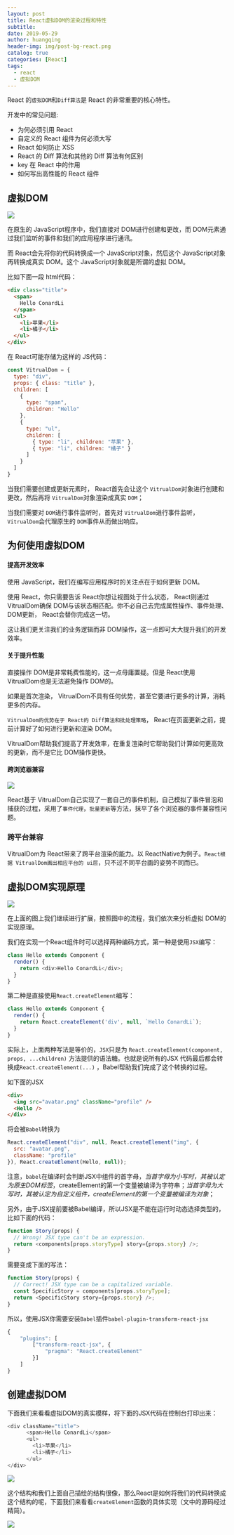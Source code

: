 ```yaml
---
layout: post
title: React虚拟DOM的渲染过程和特性
subtitle:
date: 2019-05-29
author: huangqing
header-img: img/post-bg-react.png
catalog: true
categories: [React]
tags:
  - react
  - 虚拟DOM
---
```


React 的`虚拟DOM`和`Diff算法`是 React 的非常重要的核心特性。

开发中的常见问题:

- 为何必须引用 React
- 自定义的 React 组件为何必须大写
- React 如何防止 XSS
- React 的 Diff 算法和其他的 Diff 算法有何区别
- key 在 React 中的作用
- 如何写出高性能的 React 组件

## 虚拟DOM

![](/images/react/2019-05-29_153109.png)

在原生的 JavaScript程序中，我们直接对 DOM进行创建和更改，而 DOM元素通过我们监听的事件和我们的应用程序进行通讯。

而 React会先将你的代码转换成一个 JavaScript对象，然后这个 JavaScript对象再转换成真实 DOM。这个 JavaScript对象就是所谓的虚拟 DOM。

比如下面一段 html代码：

```html
<div class="title">
  <span>
    Hello ConardLi
  </span>
  <ul>
    <li>苹果</li>
    <li>橘子</li>
  </ul>
</div>
```

在 React可能存储为这样的 JS代码：

```javascript
const VitrualDom = {
  type: "div",
  props: { class: "title" },
  children: [
    {
      type: "span",
      children: "Hello"
    },
    {
      type: "ul",
      children: [
        { type: "li", children: "苹果" },
        { type: "li", children: "橘子" }
      ]
    }
  ]
}
```

当我们需要创建或更新元素时， React首先会让这个 `VitrualDom`对象进行创建和更改，然后再将 `VitrualDom`对象渲染成真实 `DOM`；

当我们需要对 `DOM`进行事件监听时，首先对 `VitrualDom`进行事件监听， `VitrualDom`会代理原生的 `DOM`事件从而做出响应。

## 为何使用虚拟DOM

#### 提高开发效率

使用 JavaScript，我们在编写应用程序时的关注点在于如何更新 DOM。

使用 React，你只需要告诉 React你想让视图处于什么状态， React则通过 VitrualDom确保 DOM与该状态相匹配。你不必自己去完成属性操作、事件处理、 DOM更新， React会替你完成这一切。

这让我们更关注我们的业务逻辑而非 DOM操作，这一点即可大大提升我们的开发效率。

#### 关于提升性能

直接操作 DOM是非常耗费性能的，这一点毋庸置疑。但是 React使用 VitrualDom也是无法避免操作 DOM的。

如果是首次渲染， VitrualDom不具有任何优势，甚至它要进行更多的计算，消耗更多的内存。

`VitrualDom的优势在于 React的 Diff算法和批处理策略`， React在页面更新之前，提前计算好了如何进行更新和渲染 DOM。

VitrualDom帮助我们提高了开发效率，在重复渲染时它帮助我们计算如何更高效的更新，而不是它比 DOM操作更快。

#### 跨浏览器兼容

![](/images/react/2019-05-29_163609.png)

React基于 VitrualDom自己实现了一套自己的事件机制，自己模拟了事件冒泡和捕获的过程，采用了`事件代理`，`批量更新`等方法，抹平了各个浏览器的事件兼容性问题。

### 跨平台兼容

VitrualDom为 React带来了跨平台渲染的能力。以 ReactNative为例子。`React根据 VitrualDom画出相应平台的 ui层`，只不过不同平台画的姿势不同而已。

## 虚拟DOM实现原理

![](/images/react/2019-05-29_164104.png)

在上面的图上我们继续进行扩展，按照图中的流程，我们依次来分析虚拟 DOM的实现原理。

我们在实现一个React组件时可以选择两种编码方式，第一种是使用`JSX`编写：
```javascript
class Hello extends Component {
  render() {
    return <div>Hello ConardLi</div>;
  }
}
```
第二种是直接使用`React.createElement`编写：
```javascript
class Hello extends Component {
  render() {
    return React.createElement('div', null, `Hello ConardLi`);
  }
}
```
实际上，上面两种写法是等价的，`JSX`只是为 `React.createElement(component, props, ...children)` 方法提供的语法糖。也就是说所有的JSX 代码最后都会转换成`React.createElement(...)` ，Babel帮助我们完成了这个转换的过程。

如下面的JSX
```html
<div>
  <img src="avatar.png" className="profile" />
  <Hello />
</div>
```
将会被`Babel`转换为
```javascript
React.createElement("div", null, React.createElement("img", {
  src: "avatar.png",
  className: "profile"
}), React.createElement(Hello, null));
```
注意，`babel`在编译时会判断JSX中组件的首字母，*当首字母为小写时，其被认定为原生DOM标签*，createElement的第一个变量被编译为字符串；*当首字母为大写时，其被认定为自定义组件，createElement的第一个变量被编译为对象*；

另外，由于JSX提前要被Babel编译，所以JSX是不能在运行时动态选择类型的，比如下面的代码：
```javascript
function Story(props) {
  // Wrong! JSX type can't be an expression.
  return <components[props.storyType] story={props.story} />;
}
```
需要变成下面的写法：
```javascript
function Story(props) {
  // Correct! JSX type can be a capitalized variable.
  const SpecificStory = components[props.storyType];
  return <SpecificStory story={props.story} />;
}
```
所以，使用JSX你需要安装`Babel`插件`babel-plugin-transform-react-jsx`
```javascript
{
    "plugins": [
        ["transform-react-jsx", {
            "pragma": "React.createElement"
        }]
    ]
}
```

## 创建虚拟DOM

下面我们来看看虚拟DOM的真实模样，将下面的JSX代码在控制台打印出来：
```javascript
<div className="title">
      <span>Hello ConardLi</span>
      <ul>
        <li>苹果</li>
        <li>橘子</li>
      </ul>
</div>
```
![](/images/react/diff2.png)

这个结构和我们上面自己描绘的结构很像，那么React是如何将我们的代码转换成这个结构的呢，下面我们来看看`createElement`函数的具体实现（文中的源码经过精简）。

![](/images/react/diff2.png)